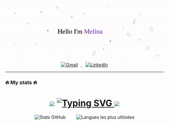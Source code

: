 <!-- Bannière ou image principale -->
<p align="center">
  <img src="https://github.com/Melinaaam/Melinaaam/blob/main/imgs/acc_git.gif"
  alt="Hi, I'm Melina 👋 "/>
</p>

<p align="center">
  <a href="mailto:mmo.melina@gmail.com">
    <img src="https://cdn-icons-png.flaticon.com/512/5968/5968534.png" alt="Gmail" width="40" style="margin-right: 10px;" />
  </a>
  <a href="https://www.linkedin.com/in/votre-lien-linkedin">
    <img src="https://cdn-icons-png.flaticon.com/512/174/174857.png" alt="LinkedIn" width="40" style="margin-left: 10px;" />
  </a>
</p>


___

### :fire: My stats :fire:
<!-- GitHub Stats -->
<h1 align="center">
  <img src="https://raw.githubusercontent.com/Tarikul-Islam-Anik/Animated-Fluent-Emojis/master/Emojis/Smilies/Robot.png" width="30px" />
  <a href="https://git.io/typing-svg">
    <img src="https://readme-typing-svg.herokuapp.com?font=Fira+Code&weight=190&size=22&pause=1000&color=F7F7F7&center=true&vCenter=true&repeat=false&random=false&width=200&height=30&lines=GitHub+Stats" alt="Typing SVG" />
  </a>
  <img src="https://raw.githubusercontent.com/Tarikul-Islam-Anik/Animated-Fluent-Emojis/master/Emojis/Smilies/Robot.png" width="30px" />
</h1>

<p align="center">
  <!-- Statistiques GitHub -->
  <img src="https://github-readme-stats.vercel.app/api?username=memotyle&show_icons=true&theme=radical" alt="Stats GitHub" height="180em" style="margin-right: 30px;" />

  <!-- Langages les plus utilisés -->
  <img src="https://github-readme-stats.vercel.app/api/top-langs/?username=memotyle&theme=radical&layout=compact" alt="Langues les plus utilisées" height="180em" />
</p>



